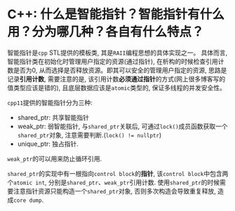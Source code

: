 # C++: 什么是智能指针？智能指针有什么用？分为哪几种？各自有什么特点？

智能指针是`cpp` STL提供的模板类, 其是`RAII`编程思想的具体实现之一。
具体而言, 智能指针类在初始化时管理用户指定的资源(通过指针), 在析构的时候检查引用计数是否为0, 从而选择是否释放资源。即其可以安全的管理用户指定的资源, 思路是记录**引用计数**, 需要注意的是, 该引用计数**必须通过指针**的方式(网上很多博客写的值类型应该是错的), 且底层数据应该是`atomic`类型的, 保证多线程的并发安全性。

`cpp11`提供的智能指针分为三种:
- shared_ptr: 共享智能指针
- weak_ptr: 弱智能指针, 与`shared_ptr`关联后, 可通过`lock()`成员函数获取一个`shared_ptr`对象, 注意需要判断.(`lock() != nullptr`)
- unique_ptr: 独占指针.

`weak_ptr`的可以用来防止循环引用.

`shared_ptr`的实现中有一根指向`control block`的**指针**, 该`control block`中包含两个`atomic int`, 分别是`shared_ptr`、`weak_ptr`引用计数. 使用`shared_ptr`的时候需要注意指针资源只能构造一个`shared_ptr`对象, 否则多次构造会导致重复释放, 造成`core dump`.
